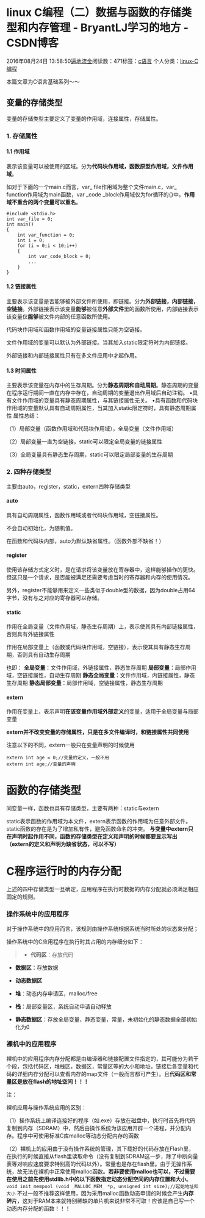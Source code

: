 # linux C编程（二）数据与函数的存储类型和内存管理 - BryantLJ学习的地方 - CSDN博客





2016年08月24日 13:58:50[遍地流金](https://me.csdn.net/u012177034)阅读数：471标签：[c语言](https://so.csdn.net/so/search/s.do?q=c语言&t=blog)
个人分类：[linux-C编程](https://blog.csdn.net/u012177034/article/category/6383149)









本篇文章为C语言基础系列～～

## 变量的存储类型

变量的存储类型主要定义了变量的作用域，连接属性，存储属性。

### 1. 存储属性

#### 1.1 作用域

表示该变量可以被使用的区域。分为**代码块作用域，函数原型作用域，文件作用域**。 

如对于下面的一个main.c而言，var_ file作用域为整个文件main.c，var_ function作用域为main函数，var _code _block作用域仅为for循环的{}中。**作用域不重合的两个变量可以重名**。

```
#include <stdio.h>
int var_file = 0;
int main()
{
    int var_function = 0;
    int i = 0;
    for (i = 0;i < 10;i++)
    {
        int var_code_block = 0;
        ...
    }
}
```

#### 1.2 链接属性

主要表示该变量是否能够被外部文件所使用，即链接。分为**外部链接，内部链接，空链接**。外部链接表示该变量**能够**被任意**外部文件**里的函数所使用，内部链接表示该变量仅**能够**被文件内部的任意函数所使用。

代码块作用域和函数作用域的变量链接属性只能为空链接。 

文件作用域的变量可以默认为外部链接。当其加入static限定符时为内部链接。

外部链接和内部链接属性只有在多文件应用中才起作用。

#### 1.3 时间属性

主要表示该变量在内存中的生存周期。分为**静态周期和自动周期**。静态周期的变量在程序运行期间一直在内存中存在，自动周期的变量退出作用域后自动注销。 
$\bullet$具有文件作用域的变量具有静态周期属性，与其链接属性无关。 
$\bullet$具有函数和代码块作用域的变量默认具有自动周期属性，当其加入static限定符时，具有静态周期属性
属性总结： 

（1）局部变量（函数作用域和代码块作用域），全局变量（文件作用域） 

（2）局部变量一直为空链接，static可以限定全局变量的链接属性 

（3）全局变量具有静态生存周期，static可以限定局部变量的生存周期
### 2. 四种存储类型

主要由auto，register，static，extern四种存储类型

#### auto

具有自动周期属性，函数作用域或者代码块作用域，空链接属性。 

不会自动初始化，为随机值。 

在函数和代码块内部，auto为默认缺省属性。（函数外部不缺省！）
#### register

使用该存储方式定义时，是在请求将该变量放在寄存器中，这样能够操作的更快。但这只是一个请求，是否能被满足还需要考虑当时的寄存器和内存的使用情况。 

另外，register不能够用来定义一些类似于double型的数据，因为double占用64字节，没有与之对应的寄存器可以存储。

#### static

作用在全局变量（文件作用域，静态生存周期）上，表示使其具有内部链接属性，否则具有外链接属性 

作用在局部变量上（函数或代码块作用域，空链接），表示使其具有静态生存周期，否则具有自动生存周期 

也即： 
**全局变量**：文件作用域，外链接属性，静态生存周期 
**局部变量**：局部作用域，空链接属性，自动生存周期 
**静态全局变量**：文件作用域，内链接属性，静态生存周期 
**静态局部变量**：局部作用域，空链接属性，静态生存周期
#### extern

作用在变量上，表示声明**在该变量作用域外部定义**的变量，适用于全局变量与局部变量

**extern并不改变变量的存储属性，只是在多文件编译时，和链接属性共同使用**

注意以下的不同，extern一般只在变量声明的时候使用

```
extern int age = 0;//变量的定义，一般不用
extern int age;//变量的声明
```

# 函数的存储类型

同变量一样，函数也具有存储类型，主要有两种：static与extern 

static表示函数的作用域为本文件，extern表示函数的作用域为任意外部文件。static函数的存在是为了增加私有性，避免函数命名的冲突。 
**与变量中extern只在声明时起作用不同，函数的存储类型在定义和声明的时候都要显示写出（extern的定义和声明为缺省状态，可以不写）**
# C程序运行时的内存分配

上述的四中存储类型一旦确定，应用程序在执行时数据的内存分配就必须满足相应固定的规则。

### 操作系统中的应用程序

对于操作系统中的应用而言，该规则由操作系统根据系统当时所处的状态来分配；

操作系统中的C应用程序在执行时其占用的内存细分如下：

> - **代码区**：存放代码
- **数据区**：存放数据 
- **动态数据区**
- **堆**：动态内存申请区，malloc/free
- **栈**：局部变量区，系统自动申请自动释放

- **静态数据区**：存放全局变量，静态变量，常量，未初始化的静态数据全部初始化为0

### 裸机中的应用程序

裸机中的应用程序内存分配都是由编译器和链接配置文件指定的，其可能分为若干个段，包括代码区，堆栈区，数据区，常量区等的大小和地址，链接后各变量和代码的详细内存分配可以查看内存的map文件（一般而言都可产生）。且**代码区和常量区是放在flash的地址空间！！！**

注： 

裸机应用与操作系统应用的区别： 

（1）操作系统上编译连接好的程序（如.exe）存放在磁盘中，执行时首先将代码复制到内存（SDRAM）中，然后由操作系统为该应用开辟一个进程，并分配内存。程序中可使用标准C库malloc等动态分配内存的函数 

（2）裸机上的应用由于没有操作系统的管理，其下载好的代码存放在Flash里，在执行的时候直接从flash里读取命令（没有复制到SDRAM这一步，除了中断向量表等对响应速度要求特别高的代码以外）。常量也是存在flash里。由于无操作系统，故无法在裸机中正常使用malloc函数。**若非要使用malloc也可以，不过需要在使用之前先使用stdlib.h中的以下函数指定动态分配空间的内存位置和大小**。`void init_mempool (void _MALLOC_MEM_ *p, unsigned int size);//起始地址和大小`
不过一般不推荐这样使用，因为采用malloc函数动态申请的时候会产生**内存碎片**，这对于RAM本来就特别稀缺的单片机来说非常不可取！应该是自己写一个动态内存分配的函数！！！











